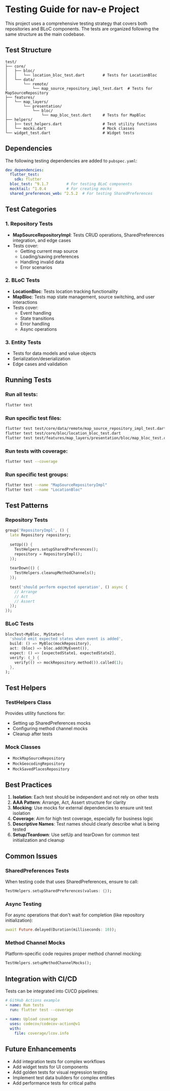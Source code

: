 # Testing Guide for nav-e Project

This project uses a comprehensive testing strategy that covers both repositories and BLoC components. The tests are organized following the same structure as the main codebase.

## Test Structure

```
test/
├── core/
│   ├── bloc/
│   │   └── location_bloc_test.dart        # Tests for LocationBloc
│   └── data/
│       └── remote/
│           └── map_source_repository_impl_test.dart  # Tests for MapSourceRepository
├── features/
│   └── map_layers/
│       └── presentation/
│           └── bloc/
│               └── map_bloc_test.dart     # Tests for MapBloc
├── helpers/
│   ├── test_helpers.dart                  # Test utility functions
│   └── mocks.dart                         # Mock classes
└── widget_test.dart                       # Widget tests
```

## Dependencies

The following testing dependencies are added to `pubspec.yaml`:

```yaml
dev_dependencies:
  flutter_test:
    sdk: flutter
  bloc_test: ^9.1.7        # For testing BLoC components
  mocktail: ^1.0.4         # For creating mocks
  shared_preferences_web: ^2.5.2  # For testing SharedPreferences
```

## Test Categories

### 1. Repository Tests
- **MapSourceRepositoryImpl**: Tests CRUD operations, SharedPreferences integration, and edge cases
- Tests cover:
  - Getting current map source
  - Loading/saving preferences
  - Handling invalid data
  - Error scenarios

### 2. BLoC Tests
- **LocationBloc**: Tests location tracking functionality
- **MapBloc**: Tests map state management, source switching, and user interactions
- Tests cover:
  - Event handling
  - State transitions
  - Error handling
  - Async operations

### 3. Entity Tests
- Tests for data models and value objects
- Serialization/deserialization
- Edge cases and validation

## Running Tests

### Run all tests:
```bash
flutter test
```

### Run specific test files:
```bash
flutter test test/core/data/remote/map_source_repository_impl_test.dart
flutter test test/core/bloc/location_bloc_test.dart
flutter test test/features/map_layers/presentation/bloc/map_bloc_test.dart
```

### Run tests with coverage:
```bash
flutter test --coverage
```

### Run specific test groups:
```bash
flutter test --name "MapSourceRepositoryImpl"
flutter test --name "LocationBloc"
```

## Test Patterns

### Repository Tests
```dart
group('RepositoryImpl', () {
  late Repository repository;
  
  setUp(() {
    TestHelpers.setupSharedPreferences();
    repository = RepositoryImpl();
  });
  
  tearDown(() {
    TestHelpers.cleanupMethodChannels();
  });
  
  test('should perform expected operation', () async {
    // Arrange
    // Act
    // Assert
  });
});
```

### BLoC Tests
```dart
blocTest<MyBloc, MyState>(
  'should emit expected states when event is added',
  build: () => MyBloc(mockRepository),
  act: (bloc) => bloc.add(MyEvent()),
  expect: () => [expectedState1, expectedState2],
  verify: (_) {
    verify(() => mockRepository.method()).called(1);
  },
);
```

## Test Helpers

### TestHelpers Class
Provides utility functions for:
- Setting up SharedPreferences mocks
- Configuring method channel mocks
- Cleanup after tests

### Mock Classes
- `MockMapSourceRepository`
- `MockGeocodingRepository`
- `MockSavedPlacesRepository`

## Best Practices

1. **Isolation**: Each test should be independent and not rely on other tests
2. **AAA Pattern**: Arrange, Act, Assert structure for clarity
3. **Mocking**: Use mocks for external dependencies to ensure unit test isolation
4. **Coverage**: Aim for high test coverage, especially for business logic
5. **Descriptive Names**: Test names should clearly describe what is being tested
6. **Setup/Teardown**: Use setUp and tearDown for common test initialization and cleanup

## Common Issues

### SharedPreferences Tests
When testing code that uses SharedPreferences, ensure to call:
```dart
TestHelpers.setupSharedPreferences(values: {});
```

### Async Testing
For async operations that don't wait for completion (like repository initialization):
```dart
await Future.delayed(Duration(milliseconds: 10));
```

### Method Channel Mocks
Platform-specific code requires proper method channel mocking:
```dart
TestHelpers.setupMethodChannelMocks();
```

## Integration with CI/CD

Tests can be integrated into CI/CD pipelines:

```yaml
# GitHub Actions example
- name: Run tests
  run: flutter test --coverage
  
- name: Upload coverage
  uses: codecov/codecov-action@v1
  with:
    file: coverage/lcov.info
```

## Future Enhancements

- Add integration tests for complex workflows
- Add widget tests for UI components
- Add golden tests for visual regression testing
- Implement test data builders for complex entities
- Add performance tests for critical paths
